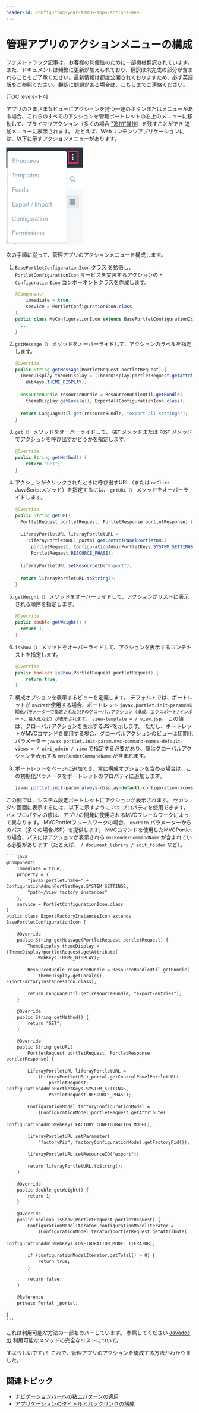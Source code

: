 ```yaml
---
header-id: configuring-your-admin-apps-actions-menu
---
```


# 管理アプリのアクションメニューの構成

<p class="alert alert-info"><span class="wysiwyg-color-blue120">ファストトラック記事は、お客様の利便性のために一部機械翻訳されています。また、ドキュメントは頻繁に更新が加えられており、翻訳は未完成の部分が含まれることをご了承ください。最新情報は都度公開されておりますため、必ず英語版をご参照ください。翻訳に問題がある場合は、<a href="mailto:support-content-jp@liferay.com">こちら</a>までご連絡ください。</span></p>

[TOC levels=1-4]

アプリのさまざまなビューにアクションを持つ一連のボタンまたはメニューがある場合、これらのすべてのアクションを管理ポートレットの右上のメニューに移動して、プライマリアクション（多くの場合 ["追加"操作](/docs/7-1/tutorials/-/knowledge_base/t/applying-the-add-button-pattern)）を残すことができ
追加メニューに表示されます。 たとえば、Webコンテンツアプリケーションには、以下に示すアクションメニューがあります。</p> 

![図1：右上の省略メニューには、アプリのほとんどのアクションが含まれています。](../../../images/actions-menu.png)

次の手順に従って、管理アプリのアクションメニューを構成します。

1.  [`BasePortletConfigurationIcon` クラス](@platform-ref@/7.1-latest/javadocs/portal-kernel/com/liferay/portal/kernel/portlet/configuration/icon/BasePortletConfigurationIcon.html) を拡張し、 `PortletConfigurationIcon` サービスを実装するアクションの `* ConfigurationIcon` コンポーネントクラスを作成します。 
   
   

    ``` java
    @Component(
        immediate = true,
        service = PortletConfigurationIcon.class
    )
    public class MyConfigurationIcon extends BasePortletConfigurationIcon {
      ...
    }
    ```


2.  `getMessage（）` メソッドをオーバーライドして、アクションのラベルを指定します。 
   
   

    ``` java
    @Override
    public String getMessage(PortletRequest portletRequest) {
      ThemeDisplay themeDisplay = (ThemeDisplay)portletRequest.getAttribute(
        WebKeys.THEME_DISPLAY);

      ResourceBundle resourceBundle = ResourceBundleUtil.getBundle(
        themeDisplay.getLocale(), ExportAllConfigurationIcon.class);

      return LanguageUtil.get(resourceBundle, "export-all-settings");
    }
    ```


3.  `get（）` メソッドをオーバーライドして、 `GET` メソッドまたは `POST` メソッドでアクションを呼び出すかどうかを指定します。 
   
   

    ``` java
    @Override
    public String getMethod() {
        return "GET";
    }
    ```


4.  アクションがクリックされたときに呼び出すURL（または `onClick` JavaScriptメソッド）を指定するには、 `getURL（）` メソッドをオーバーライドします。 
   
   

    ``` java
    @Override
    public String getURL(
      PortletRequest portletRequest, PortletResponse portletResponse) {

      LiferayPortletURL liferayPortletURL =
        (LiferayPortletURL)_portal.getControlPanelPortletURL(
          portletRequest, ConfigurationAdminPortletKeys.SYSTEM_SETTINGS,
          PortletRequest.RESOURCE_PHASE);

      liferayPortletURL.setResourceID("export");

      return liferayPortletURL.toString();
    }
    ```


5.  `getWeight（）` メソッドをオーバーライドして、アクションがリストに表示される順序を指定します。 
   
   

    ``` java
    @Override
    public double getWeight() {
      return 1;
    }
    ```


6.  `isShow（）` メソッドをオーバーライドして、アクションを表示するコンテキストを指定します。 
   
   

    ``` java
    @Override
    public boolean isShow(PortletRequest portletRequest) {
        return true;
    }
    ```


7.  構成オプションを表示するビューを定義します。 デフォルトでは、ポートレットが `mvcPath`使用する場合、ポートレット `javax.portlet.init-paramの初期化パラメーターで指定されたJSPのグローバルアクション（構成、エクスポート/インポート、最大化など）が表示されます。 view-template = / view.jsp`。 この値は、グローバルアクションを表示するJSPを示します。 ただし、ポートレットがMVCコマンドを使用する場合、グローバルアクションのビューは初期化パラメーター `javax.portlet.init-param.mvc-command-names-default-views = / wiki_admin / view` で指定する必要があり、値はグローバルアクションを表示する `mvcRenderCommandName` が含まれます。

8.  ポートレットをページに追加でき、常に構成オプションを含める場合は、この初期化パラメータをポートレットのプロパティに追加します。 
   
   

    ``` java
    javax.portlet.init-param.always-display-default-configuration-icons=true
    ```


この例では、システム設定ポートレットにアクションが表示されます。 セカンダリ画面に表示するには、以下に示すように `パス` プロパティを使用できます。 `パス` プロパティの値は、アプリの開発に使用されるMVCフレームワークによって異なります。 MVCPortletフレームワークの場合、 `mvcPath` パラメーターからのパス（多くの場合JSP）を提供します。 MVCコマンドを使用したMVCPortletの場合、パスにはアクションが表示される `mvcRenderCommandName` が含まれている必要があります（たとえば、 `/ document_library / edit_folder` など）。 



    ``` java
    @Component(
        immediate = true,
        property = {
            "javax.portlet.name=" + ConfigurationAdminPortletKeys.SYSTEM_SETTINGS,
            "path=/view_factory_instances"
        },
        service = PortletConfigurationIcon.class
    )
    public class ExportFactoryInstancesIcon extends BasePortletConfigurationIcon {

        @Override
        public String getMessage(PortletRequest portletRequest) {
            ThemeDisplay themeDisplay = (ThemeDisplay)portletRequest.getAttribute(
                WebKeys.THEME_DISPLAY);

            ResourceBundle resourceBundle = ResourceBundleUtil.getBundle(
                themeDisplay.getLocale(), ExportFactoryInstancesIcon.class);

            return LanguageUtil.get(resourceBundle, "export-entries");
        }

        @Override
        public String getMethod() {
            return "GET";
        }

        @Override
        public String getURL(
            PortletRequest portletRequest, PortletResponse portletResponse) {

            LiferayPortletURL liferayPortletURL =
                (LiferayPortletURL)_portal.getControlPanelPortletURL(
                    portletRequest, ConfigurationAdminPortletKeys.SYSTEM_SETTINGS,
                    PortletRequest.RESOURCE_PHASE);

            ConfigurationModel factoryConfigurationModel =
                (ConfigurationModel)portletRequest.getAttribute(
                    ConfigurationAdminWebKeys.FACTORY_CONFIGURATION_MODEL);

            liferayPortletURL.setParameter(
                "factoryPid", factoryConfigurationModel.getFactoryPid());

            liferayPortletURL.setResourceID("export");

            return liferayPortletURL.toString();
        }

        @Override
        public double getWeight() {
            return 1;
        }

        @Override
        public boolean isShow(PortletRequest portletRequest) {
            ConfigurationModelIterator configurationModelIterator =
                (ConfigurationModelIterator)portletRequest.getAttribute(
                    ConfigurationAdminWebKeys.CONFIGURATION_MODEL_ITERATOR);

            if (configurationModelIterator.getTotal() > 0) {
                return true;
            }

            return false;
        }

        @Reference
        private Portal _portal;

    }
    ```


これは利用可能な方法の一部をカバーしています。 参照してください [Javadocの](@platform-ref@/7.1-latest/javadocs/portal-kernel/com/liferay/portal/kernel/portlet/configuration/icon/BasePortletConfigurationIcon.html) 利用可能なメソッドの完全なリストについて。

すばらしいです\！ これで、管理アプリのアクションを構成する方法がわかりました。



## 関連トピック

  - [ナビゲーションバーへの粘土パターンの適用](/docs/7-1/tutorials/-/knowledge_base/t/applying-clay-patterns-to-navigation)
  - [アプリケーションのタイトルとバックリンクの構成](/docs/7-1/tutorials/-/knowledge_base/t/configuring-your-applications-title-and-back-link)
